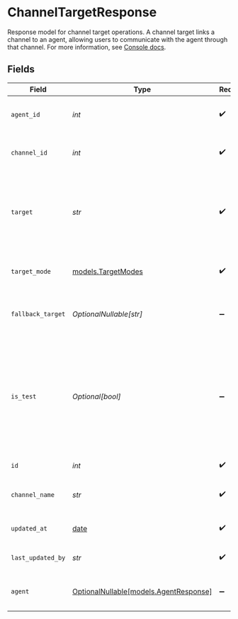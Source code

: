 # ChannelTargetResponse

Response model for channel target operations.
A channel target links a channel to an agent, allowing users to communicate with the agent
through that channel. For more information, see
[Console docs](https://docs.syllable.ai/Resources/Channels).


## Fields

| Field                                                                                                                                                                                                                                                                | Type                                                                                                                                                                                                                                                                 | Required                                                                                                                                                                                                                                                             | Description                                                                                                                                                                                                                                                          | Example                                                                                                                                                                                                                                                              |
| -------------------------------------------------------------------------------------------------------------------------------------------------------------------------------------------------------------------------------------------------------------------- | -------------------------------------------------------------------------------------------------------------------------------------------------------------------------------------------------------------------------------------------------------------------- | -------------------------------------------------------------------------------------------------------------------------------------------------------------------------------------------------------------------------------------------------------------------- | -------------------------------------------------------------------------------------------------------------------------------------------------------------------------------------------------------------------------------------------------------------------- | -------------------------------------------------------------------------------------------------------------------------------------------------------------------------------------------------------------------------------------------------------------------- |
| `agent_id`                                                                                                                                                                                                                                                           | *int*                                                                                                                                                                                                                                                                | :heavy_check_mark:                                                                                                                                                                                                                                                   | The internal ID of the agent associated with the channel target                                                                                                                                                                                                      | 1                                                                                                                                                                                                                                                                    |
| `channel_id`                                                                                                                                                                                                                                                         | *int*                                                                                                                                                                                                                                                                | :heavy_check_mark:                                                                                                                                                                                                                                                   | The internal ID of the channel associated with the channel target                                                                                                                                                                                                    | 1                                                                                                                                                                                                                                                                    |
| `target`                                                                                                                                                                                                                                                             | *str*                                                                                                                                                                                                                                                                | :heavy_check_mark:                                                                                                                                                                                                                                                   | The name of the channel target. Must correspond to an organization-level target (available targets can be fetched from `/channels/available-targets`).                                                                                                               | +19995551234                                                                                                                                                                                                                                                         |
| `target_mode`                                                                                                                                                                                                                                                        | [models.TargetModes](../models/targetmodes.md)                                                                                                                                                                                                                       | :heavy_check_mark:                                                                                                                                                                                                                                                   | Available modes (communication methods) for channel targets.                                                                                                                                                                                                         |                                                                                                                                                                                                                                                                      |
| `fallback_target`                                                                                                                                                                                                                                                    | *OptionalNullable[str]*                                                                                                                                                                                                                                              | :heavy_minus_sign:                                                                                                                                                                                                                                                   | The fallback for the channel target (currently only supported for "voice" mode)                                                                                                                                                                                      | +19995551235                                                                                                                                                                                                                                                         |
| `is_test`                                                                                                                                                                                                                                                            | *Optional[bool]*                                                                                                                                                                                                                                                     | :heavy_minus_sign:                                                                                                                                                                                                                                                   | Whether the channel target is intended for testing. If true, any sessions created through this target will be labeled as a test session (i.e., will not be included in dashboard data and can easily be filtered out in the Sessions screen in the SyllableConsole). | true                                                                                                                                                                                                                                                                 |
| `id`                                                                                                                                                                                                                                                                 | *int*                                                                                                                                                                                                                                                                | :heavy_check_mark:                                                                                                                                                                                                                                                   | The internal ID of the channel target                                                                                                                                                                                                                                | 1                                                                                                                                                                                                                                                                    |
| `channel_name`                                                                                                                                                                                                                                                       | *str*                                                                                                                                                                                                                                                                | :heavy_check_mark:                                                                                                                                                                                                                                                   | The name of the channel associated with the channel target                                                                                                                                                                                                           | +19995551234                                                                                                                                                                                                                                                         |
| `updated_at`                                                                                                                                                                                                                                                         | [date](https://docs.python.org/3/library/datetime.html#date-objects)                                                                                                                                                                                                 | :heavy_check_mark:                                                                                                                                                                                                                                                   | Timestamp of the most recent update to the channel target                                                                                                                                                                                                            | 2024-01-01T00:00:00Z                                                                                                                                                                                                                                                 |
| `last_updated_by`                                                                                                                                                                                                                                                    | *str*                                                                                                                                                                                                                                                                | :heavy_check_mark:                                                                                                                                                                                                                                                   | Email of the user who last updated the channel target                                                                                                                                                                                                                | user@email.com                                                                                                                                                                                                                                                       |
| `agent`                                                                                                                                                                                                                                                              | [OptionalNullable[models.AgentResponse]](../models/agentresponse.md)                                                                                                                                                                                                 | :heavy_minus_sign:                                                                                                                                                                                                                                                   | Definition of the agent with which the channel target is associated.                                                                                                                                                                                                 |                                                                                                                                                                                                                                                                      |